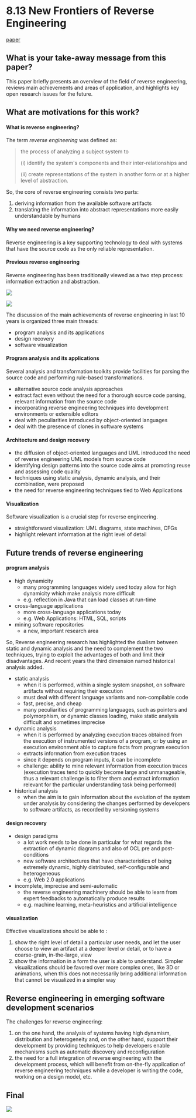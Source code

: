 # 8.13 New Frontiers of Reverse Engineering


[paper](http://reversingproject.info/project_repository/reversing_references/pdf/new_frontiers_of_reverse_engineering.pdf)

## What is your take-away message from this paper?
This paper briefly presents an overview of the field of reverse engineering, reviews main achievements and areas of application, and highlights key open research issues for the future.


## What are motivations for this work?
#### What is reverse engineering?
The term *reverse engineering* was defined as:
> the process of analyzing a subject system to
>
> (i) identify the system's components and their inter-relationships and
>
> (ii) create representations of the system in another form or at a higher level of abstraction.

So, the core of reverse engineering consists two parts:
1. deriving information from the available software artifacts
2. translating the information into abstract representations more easily understandable by humans

#### Why we need reverse engineering?
Reverse engineering is a key supporting technology to deal with systems that have the source code as the only reliable representation.

#### Previous reverse engineering
Reverse engineering has been traditionally viewed as a two step process: information extraction and abstraction.

![](../pic/8.13_tools_arch.png)

![](../pic/8.13_reengineering.png)

The discussion of the main achievements of reverse engineering in last 10 years is organized three main threads:
- program analysis and its applications
- design recovery
- software visualization

#### Program analysis and its applications
Several analysis and transformation toolkits provide facilities for parsing the source code and performing rule-based transformations.
- alternative source code analysis approaches
- extract fact even without the need for a thorough source code parsing, relevant information from the source code
- incorporating reverse engineering techniques into development environments or extensible editors
- deal with peculiarities introduced by object-oriented languages
- deal with the presence of clones in software systems

#### Architecture and design recovery
- the diffusion of object-oriented languages and UML introduced the need of reverse engineering UML models from source code
- identifying design patterns into the source code aims at promoting reuse and assessing code quality
- techniques using static analysis, dynamic analysis, and their combination, were proposed
- the need for reverse engineering techniques tied to Web Applications

#### Visualization
Software visualization is a crucial step for reverse engineering.
- straightforward visualization: UML diagrams, state machines, CFGs
- highlight relevant information at the right level of detail

## Future trends of reverse engineering
#### program analysis
- high dynamicity
  - many programming languages widely used today allow for high dynamicity which make analysis more difficult
  - e.g. reflection in Java that can load classes at run-time
- cross-language applications
  - more cross-language applications today
  - e.g. Web Applications: HTML, SQL, scripts
- mining software repositories
  - a new, important research area

So, Reverse engineering research has highlighted the dualism between static and dynamic analysis and the need to complement the two techniques, trying to exploit the advantages of both and limit their disadvantages. And recent years the third dimension named historical analysis added.
- static analysis
  - when it is performed, within a single system snapshot, on software artifacts without requiring their execution
  - must deal with different language variants and non-compilable code
  - fast, precise, and cheap
  - many peculiarities of programming languages, such as pointers and polymorphism, or dynamic classes loading, make static analysis difficult and sometimes imprecise
- dynamic analysis
  - when it is performed by analyzing execution traces obtained from the execution of instrumented versions of a program, or by using an execution environment able to capture facts from program execution
  - extracts information from execution traces
  - since it depends on program inputs, it can be incomplete
  - challenge: ability to mine relevant information from execution traces (execution traces tend to quickly become large and unmanageable, thus a relevant challenge is to filter them and extract information relevant for the particular understanding task being performed)
- historical analysis
  - when the aim is to gain information about the evolution of the system under analysis by considering the changes performed by developers to software artifacts, as recorded by versioning systems

#### design recovery
- design paradigms
  - a lot work needs to be done in particular for what regards the extraction of dynamic diagrams and also of OCL pre and post- conditions
  - new software architectures that have characteristics of being extremely dynamic, highly distributed, self-configurable and heterogeneous
  - e.g. Web 2.0 applications
- incomplete, imprecise and semi-automatic
  - the reverse engineering machinery should be able to learn from expert feedbacks to automatically produce results
  - e.g. machine learning, meta-heuristics and artificial intelligence

#### visualization
Effective visualizations should be able to :
1. show the right level of detail a particular user needs, and let the user choose to view an artifact at a deeper level or detail, or to have a coarse-grain, in-the-large, view
2. show the information in a form the user is able to understand. Simpler visualizations should be favored over more complex ones, like 3D or animations, when this does not necessarily bring additional information that cannot be visualized in a simpler way


## Reverse engineering in emerging software development scenarios
The challenges for reverse engineering:
1. on the one hand, the analysis of systems having high dynamism, distribution and heterogeneity and, on the other hand, support their development by providing techniques to help developers enable mechanisms such as automatic discovery and reconfiguration
2. the need for a full integration of reverse engineering with the development process, which will benefit from on-the-fly application of reverse engineering techniques while a developer is writing the code, working on a design model, etc.

## Final
![](../pic/8.13_role.png)
